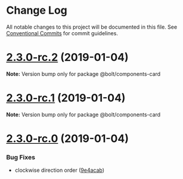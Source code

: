 # Change Log

All notable changes to this project will be documented in this file.
See [Conventional Commits](https://conventionalcommits.org) for commit guidelines.

# [2.3.0-rc.2](https://github.com/bolt-design-system/bolt/tree/master/packages/components/bolt-card/compare/v2.3.0-rc.1...v2.3.0-rc.2) (2019-01-04)

**Note:** Version bump only for package @bolt/components-card





# [2.3.0-rc.1](https://github.com/bolt-design-system/bolt/tree/master/packages/components/bolt-card/compare/vv2.3.0-rc.0...v2.3.0-rc.1) (2019-01-04)

**Note:** Version bump only for package @bolt/components-card





# [2.3.0-rc.0](https://github.com/bolt-design-system/bolt/tree/master/packages/components/bolt-card/compare/v2.2.1...v2.3.0-rc.0) (2019-01-04)


### Bug Fixes

* clockwise direction order ([9e4acab](https://github.com/bolt-design-system/bolt/tree/master/packages/components/bolt-card/commit/9e4acab))
